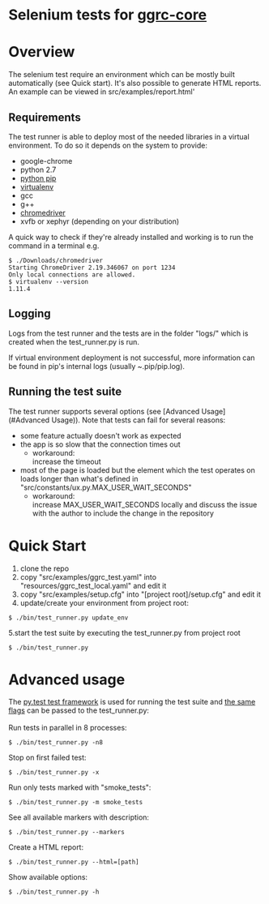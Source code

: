 # Selenium tests for [ggrc-core](https://github.com/google/ggrc-core)

# Overview
The selenium test require an environment which can be mostly built
automatically (see Quick start). It's also possible to generate HTML reports.
 An example can be viewed in src/examples/report.html'

## Requirements
The test runner is able to deploy most of the needed libraries in a virtual
environment. To do so it depends on the system to provide:
* google-chrome
* python 2.7
* [python pip](https://pip.pypa.io/en/latest/installing/)
* [virtualenv](https://virtualenv.pypa.io/en/latest/installation.html)
* gcc
* g++
* [chromedriver](https://sites.google.com/a/chromium.org/chromedriver/downloads)
* xvfb or xephyr (depending on your distribution)

A quick way to check if they're already installed and working is to run
the command in a terminal e.g. <br />
```
$ ./Downloads/chromedriver
Starting ChromeDriver 2.19.346067 on port 1234
Only local connections are allowed.
$ virtualenv --version
1.11.4
```

## Logging
Logs from the test runner and the tests are in the folder "logs/" which
is created when the test_runner.py is run.

If virtual environment deployment is not successful, more
information can be found in pip's internal logs (usually ~.pip/pip.log).

## Running the test suite
The test runner supports several options (see [Advanced Usage](#Advanced Usage)).
Note that tests can fail for several reasons:
* some feature actually doesn't work as expected
* the app is so slow that the connection times out
  * workaround: <br />increase the timeout
* most of the page is loaded but the element which the test operates on loads
longer than what's defined in "src/constants/ux.py.MAX_USER_WAIT_SECONDS"
  * workaround: <br />
  increase MAX_USER_WAIT_SECONDS locally and discuss the issue with the author
  to include the change in the repository

# Quick Start
1. clone the repo
2. copy "src/examples/ggrc_test.yaml" into "resources/ggrc_test_local.yaml" and
edit it
3. copy "src/examples/setup.cfg" into "[project root]/setup.cfg" and edit it
4. update/create your environment from project root:
```
$ ./bin/test_runner.py update_env
```
5.start the test suite by executing the test_runner.py from project root
```
$ ./bin/test_runner.py
```
# Advanced usage
The [py.test test framework](http://pytest.org/latest//)
is used for running the test suite and [the same flags](https://pytest.org/latest/usage.html)
can be passed to the test_runner.py:<br /><br />
Run tests in parallel in 8 processes:
```
$ ./bin/test_runner.py -n8
```
Stop on first failed test:
```
$ ./bin/test_runner.py -x
```
Run only tests marked with "smoke_tests":
```
$ ./bin/test_runner.py -m smoke_tests
```
See all available markers with description:
```
$ ./bin/test_runner.py --markers
```
Create a HTML report:
```
$ ./bin/test_runner.py --html=[path]
```
Show available options:
```
$ ./bin/test_runner.py -h
```